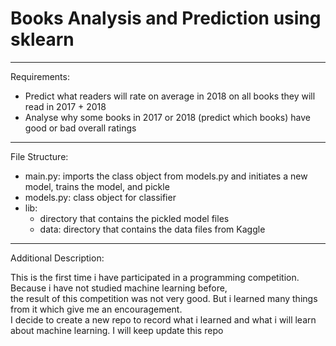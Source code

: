 Books Analysis and Prediction using sklearn
================
-------------
Requirements:

  * Predict what readers will rate on average in 2018 on all books they will read in 2017 + 2018<br>
  * Analyse why some books in 2017 or 2018 (predict which books) have good or bad overall ratings<br>
-------------
File Structure:

  * main.py: imports the class object from models.py and initiates a new model, trains the model, and pickle<br>
  * models.py: class object for classifier<br>
  * lib:<br>
    *  directory that contains the pickled model files<br>
    *  data: directory that contains the data files from Kaggle<br>
------------------
Additional Description:

  This is the first time i have participated in a programming competition. Because i have not studied machine learning before, <br>
  the result of this competition was not very good. But i learned many things from it which give me an encouragement. <br>
  I decide to create a new repo to record what i learned and what i will learn about machine learning. I will keep update this repo
